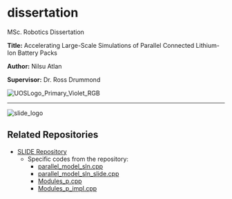 # dissertation

MSc. Robotics Dissertation

**Title:** Accelerating Large-Scale Simulations of Parallel Connected Lithium-Ion Battery Packs

**Author:** Nilsu Atlan

**Supervisor:** Dr. Ross Drummond

![UOSLogo_Primary_Violet_RGB](https://github.com/user-attachments/assets/3af911ec-ab94-42f9-85b3-52a8397b8ebb)







---------------------------------------------------------------------------------------------------------------------------------------------------------






![slide_logo](https://github.com/user-attachments/assets/349f2344-459d-4096-8e3a-78d2780ab83d)

## Related Repositories
- [SLIDE Repository](https://github.com/Battery-Intelligence-Lab/SLIDE/tree/parallel)
  - Specific codes from the repository:
    - [parallel_model_sln.cpp](https://github.com/Battery-Intelligence-Lab/SLIDE/blob/parallel/tests/integration/parallel_model_sln.cpp)
    - [parallel_model_sln_slide.cpp](https://github.com/Battery-Intelligence-Lab/SLIDE/blob/parallel/tests/integration/parallel_model_sln_slide.cpp)
    - [Modules_p.cpp](https://github.com/Battery-Intelligence-Lab/SLIDE/blob/parallel/src/modules/Module_p.cpp)
    - [Modules_p_impl.cpp](https://github.com/Battery-Intelligence-Lab/SLIDE/blob/parallel/src/modules/Module_p_impl.cpp)
  
